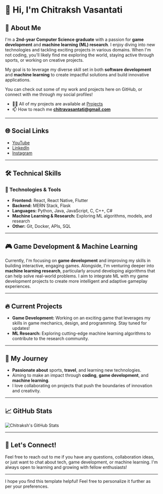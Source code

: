 

# 👋 Hi, I'm Chitraksh Vasantati

## 🚀 About Me
I'm a **2nd-year Computer Science graduate** with a passion for **game development** and **machine learning (ML) research**. I enjoy diving into new technologies and tackling exciting projects in various domains. When I'm not coding, you'll likely find me exploring the world, staying active through sports, or working on creative projects. 

My goal is to leverage my diverse skill set in both **software development** and **machine learning** to create impactful solutions and build innovative applications.

You can check out some of my work and projects here on GitHub, or connect with me through my social profiles!
- 👨‍💻 All of my projects are available at [Projects](https://github.com/VasantatiChitraksh?tab=repositories)
- 📫 How to reach me **chitravasantati@gmail.com**

---

## 🌐 Social Links

- [YouTube](https://www.youtube.com/@Chitraksh_vasantati_2307)
- [LinkedIn](https://www.linkedin.com/in/chitraksh-vasantati/)
- [Instagram](https://www.instagram.com/cv_23076/)

---

## 🛠️ Technical Skills

### 🚀 Technologies & Tools
- **Frontend:** React, React Native, Flutter
- **Backend:** MERN Stack, Flask
- **Languages:** Python, Java, JavaScript, C, C++, C#
- **Machine Learning & Research:** Exploring ML algorithms, models, and research
- **Other:** Git, Docker, APIs, SQL

---

## 🎮 Game Development & Machine Learning
Currently, I'm focusing on **game development** and improving my skills in building interactive, engaging games. Alongside, I'm venturing deeper into **machine learning research**, particularly around developing algorithms that can help solve real-world problems. I aim to integrate ML with my game development projects to create more intelligent and adaptive gameplay experiences.

---

## 🔥 Current Projects
- **Game Development:** Working on an exciting game that leverages my skills in game mechanics, design, and programming. Stay tuned for updates!
- **ML Research:** Exploring cutting-edge machine learning algorithms to contribute to the research community.

---

## 🏅 My Journey

- **Passionate about** sports, **travel**, and learning new technologies.
- Aiming to make an impact through **coding**, **game development**, and **machine learning**.
- I love collaborating on projects that push the boundaries of innovation and creativity.

---

## 📈 GitHub Stats
![Chitraksh's GitHub Stats](https://github-readme-stats.vercel.app/api?username=VasantatiChitraksh&show_icons=true&hide_title=true&count_private=true&hide=prs&theme=tokyonight)

---

## 💬 Let's Connect!
Feel free to reach out to me if you have any questions, collaboration ideas, or just want to chat about tech, game development, or machine learning. I'm always open to learning and growing with fellow enthusiasts! 

---

I hope you find this template helpful! Feel free to personalize it further as per your preferences.
